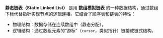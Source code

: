 **静态链表（Static Linked List）** 是用 **数组模拟链表** 的一种数据结构，通过数组下标代替指针实现节点的逻辑连接。它结合了顺序表和链表的特性：
- 物理结构：数据存储在连续数组中（静态分配）。
- 逻辑结构：通过数组元素的“游标”（`cursor`，类似指针）链接成链式结构。